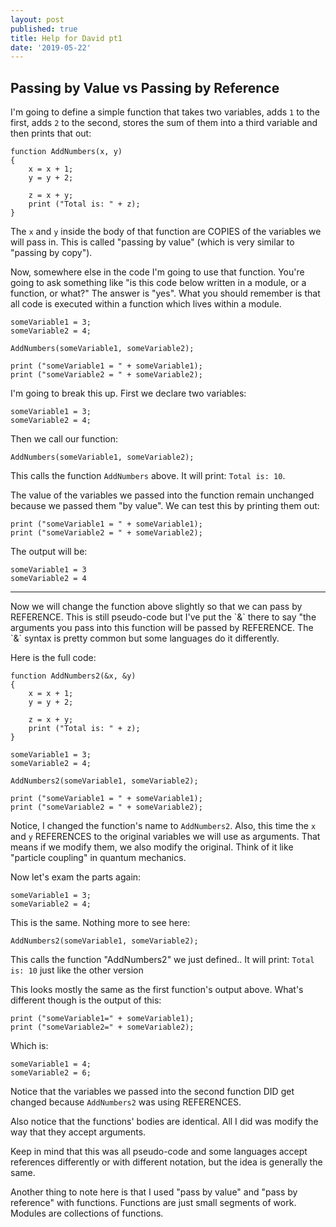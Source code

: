 ```yaml
---
layout: post
published: true
title: Help for David pt1
date: '2019-05-22'
---
```

## Passing by Value vs Passing by Reference

I'm going to define a simple function that takes two variables, adds `1` to the first, adds `2` to the second, stores the sum of them into a third variable and then prints that out:

```
function AddNumbers(x, y)
{
    x = x + 1;
    y = y + 2;

    z = x + y;
    print ("Total is: " + z);
}
```

The `x` and `y` inside the body of that function are COPIES of the variables we will pass in. This is called "passing by value" (which is very similar to "passing by copy").

Now, somewhere else in the code I'm going to use that function. You're going to ask something like "is this code below written in a module, or a function, or what?" The answer is "yes". What you should remember is that all code is executed within a function which lives within a module.

```
someVariable1 = 3;
someVariable2 = 4;

AddNumbers(someVariable1, someVariable2);

print ("someVariable1 = " + someVariable1);
print ("someVariable2 = " + someVariable2);
```

I'm going to break this up. First we declare two variables:

```
someVariable1 = 3;
someVariable2 = 4;
```

Then we call our function: 

```
AddNumbers(someVariable1, someVariable2);
```

This calls the function `AddNumbers` above. It will print: `Total is: 10`.

The value of the variables we passed into the function remain unchanged because we passed them "by value". We can test this by printing them out:

```
print ("someVariable1 = " + someVariable1);
print ("someVariable2 = " + someVariable2);
```

The output will be:
```
someVariable1 = 3
someVariable2 = 4
```


<hr/>
Now we will change the function above slightly so that we can pass by REFERENCE. This is still pseudo-code but I've put the `&` there to say "the arguments you pass into this function will be passed by REFERENCE. The `&` syntax is pretty common but some languages do it differently.

Here is the full code:

```
function AddNumbers2(&x, &y)
{
    x = x + 1;
    y = y + 2;
    
    z = x + y;
    print ("Total is: " + z);
}

someVariable1 = 3;
someVariable2 = 4;

AddNumbers2(someVariable1, someVariable2);

print ("someVariable1 = " + someVariable1);
print ("someVariable2 = " + someVariable2);
```

Notice, I changed the function's name to `AddNumbers2`. Also, this time the `x` and `y` REFERENCES to the original variables we will use as arguments. That means if we modify them, we also modify the original. Think of it like "particle coupling" in quantum mechanics.

Now let's exam the parts again:

```
someVariable1 = 3;
someVariable2 = 4;
```

This is the same. Nothing more to see here:

```
AddNumbers2(someVariable1, someVariable2);
```

This calls the function "AddNumbers2" we just defined.. It will print: `Total is: 10` just like the other version

This looks mostly the same as the first function's output above. What's different though is the output of this:

```
print ("someVariable1=" + someVariable1);
print ("someVariable2=" + someVariable2);
```

Which is:

```
someVariable1 = 4;
someVariable2 = 6;
```

Notice that the variables we passed into the second function DID get changed because `AddNumbers2` was using REFERENCES.

Also notice that the functions' bodies are identical. All I did was modify the way that they accept arguments. 

Keep in mind that this was all pseudo-code and some languages accept references differently or with different notation, but the idea is generally the same.

Another thing to note here is that I used "pass by value" and "pass by reference" with functions. Functions are just small segments of work. Modules are collections of functions. 